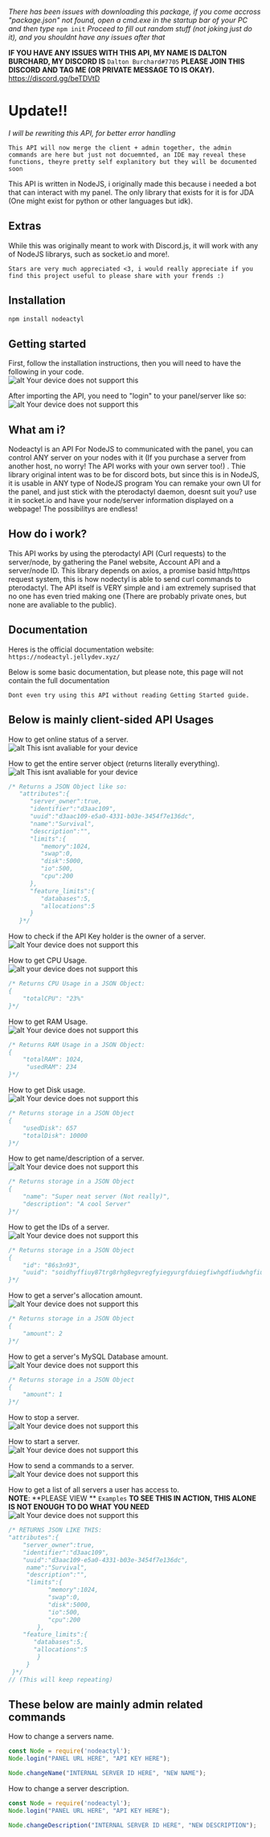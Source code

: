 *There has been issues with downloading this package, if you come accross "package.json" not found, open a cmd.exe in the startup bar of your PC and then type* `npm init` *Proceed to fill out random stuff (not joking just do it), and you shouldnt have any issues after that*

**IF YOU HAVE ANY ISSUES WITH THIS API, MY NAME IS DALTON BURCHARD, MY DISCORD IS** `Dalton Burchard#7705` **PLEASE JOIN THIS DISCORD AND TAG ME (OR PRIVATE MESSAGE TO IS OKAY).** https://discord.gg/beTDVtD

# Update!!
*I will be rewriting this API, for better error handling*

`This API will now merge the client + admin together, the admin commands are here but just not docuemnted, an IDE may reveal these functions, theyre pretty self explanitory but they will be documented soon`

This API is written in NodeJS, i originally made this because  i needed a bot that can interact with my panel. The only library that exists for it is for JDA (One might exist for python or other languages but idk). 

## Extras

While this was originally meant to work with Discord.js, it will work with any of NodeJS librarys, such as socket.io and more!.

`Stars are very much appreciated <3, i would really appreciate if you find this project useful to please share with your frends :)`

## Installation
```javascript
npm install nodeactyl
```

## Getting started
First, follow the installation instructions, then you will need to have the following in your code.<br />
![alt Your device does not support this](https://i.ibb.co/nmcTPKs/require.png)

After importing the API, you need to "login" to your panel/server like so:<br />
![alt Your device does not support this](https://i.ibb.co/MnYV7Mq/install.png)


## What am i?
Nodeactyl is an API For NodeJS to communicated with the panel, you can control ANY server on your nodes with it (If you purchase a server from another host, no worry! The API works with your own server too!) . Thie library original intent was to be for discord bots, but since this is in NodeJS, it is usable in ANY type of NodeJS program You can remake your own UI for the panel, and just stick with the pterodactyl daemon, doesnt suit you? use it in socket.io and have your node/server information displayed on a webpage! The possibilitys are endless! 

## How do i work?
This API works by using the pterodactyl API (Curl requests) to the server/node, by gathering the Panel website, Account API and a server/node ID. This library depends on axios, a promise basid http/https request system, this is how nodectyl is able to send curl commands to pterodactyl. The API itself is VERY simple and i am extremely suprised that no one has even tried making one (There are probably private ones, but none are avaliable to the public).


## Documentation
Heres is the official documentation website: `https://nodeactyl.jellydev.xyz/`

Below is some basic documentation, but please note, this page will not contain 
the full documentation

`Dont even try using this API without reading Getting Started guide.`

## Below is mainly client-sided API Usages


How to get online status of a server.<br />
![alt This isnt avaliable for your device](https://i.ibb.co/Q9WqpSV/isOnline.png)

How to get the entire server object (returns literally everything).
![alt This isnt avaliable for your device](https://i.ibb.co/LkbKHqR/get-Server-Info.png)
```javascript
/* Returns a JSON Object like so:
   "attributes":{
      "server_owner":true,
      "identifier":"d3aac109",
      "uuid":"d3aac109-e5a0-4331-b03e-3454f7e136dc",
      "name":"Survival",
      "description":"",
      "limits":{
         "memory":1024,
         "swap":0,
         "disk":5000,
         "io":500,
         "cpu":200
      },
      "feature_limits":{
         "databases":5,
         "allocations":5
      }
   }*/
```

How to check if the API Key holder is the owner of a server.<br />
![alt Your device does not support this](https://i.ibb.co/Gx67pWk/isOwner.png)

How to get CPU Usage.<br />
![alt your device does not support this](https://i.ibb.co/LvhcMGL/getCPU.png)
```javascript
/* Returns CPU Usage in a JSON Object:
{
    "totalCPU": "23%"
}*/
```

How to get RAM Usage.<br />
![alt Your device does not support this](https://i.ibb.co/ry8fVbF/getRAM.png)
``` javascript
/* Returns RAM Usage in a JSON Object:
{
    "totalRAM": 1024,
     "usedRAM": 234
}*/
```

How to get Disk usage.<br />
![alt Your device does not support this](https://i.ibb.co/3yRJ79X/getDisk.png)
```javascript
/* Returns storage in a JSON Object
{
    "usedDisk": 657
    "totalDisk": 10000
}*/
```

How to get name/description of a server.<br />
![alt Your device does not support this](https://i.ibb.co/hMwF5sf/getNames.png)
```javascript
/* Returns storage in a JSON Object
{
    "name": "Super neat server (Not really)",
    "description": "A cool Server"
}*/
```

How to get the IDs of a server.<br />
![alt Your device does not support this](https://i.ibb.co/XXP8Frd/get-Server-IDs.png)
```javascript
/* Returns storage in a JSON Object
{
    "id": "86s3n93",
    "uuid": "soidhyffiuy87trg8rhg8egvregfyiegyurgfduiegfiwhgdfiudwhgfiuw2huifregyufgwipgfugwiufgyrfguiewgfruehufhgwdg"
}*/
```

How to get a server's allocation amount.<br />
![alt Your device does not support this](https://i.ibb.co/BBpXyNJ/get-Allocation-Amt.png)
```javascript
/* Returns storage in a JSON Object
{
    "amount": 2
}*/
```

How to get a server's MySQL Database amount. <br />
![alt Your device does not support this](https://i.ibb.co/Z2kHBBH/get-Database-Amt.png)
```javascript
/* Returns storage in a JSON Object
{
    "amount": 1
}*/
```

How to stop a server.<br />
![alt Your device does not support this](https://i.ibb.co/VTDvT5q/stop-Server.png)

How to start a server.<br />
![alt Your device does not support this](https://i.ibb.co/ZGX1fBH/start-Server.png)

How to send a commands to a server.<br />
![alt Your device does not support this](https://i.ibb.co/TBpLcq4/send-Command.png)

How to get a list of all servers a user has access to. <br />
**NOTE**: **PLEASE VIEW ** `Examples` **TO SEE THIS IN ACTION, THIS ALONE IS NOT ENOUGH TO DO WHAT YOU NEED**<br />
![alt Your device does not support this](https://i.ibb.co/LPLQHXj/get-All-Servers.png)
```javascript
/* RETURNS JSON LIKE THIS:
"attributes":{
    "server_owner":true,
    "identifier":"d3aac109",
    "uuid":"d3aac109-e5a0-4331-b03e-3454f7e136dc",
     name":"Survival",
     "description":"",
     "limits":{
           "memory":1024,
           "swap":0,
           "disk":5000,
           "io":500,
           "cpu":200
        },
    "feature_limits":{
       "databases":5,
       "allocations":5
        }
     }
 }*/
// (This will keep repeating)
```

## These below are mainly admin related commands

How to change a servers name.
```javascript
const Node = require('nodeactyl');
Node.login("PANEL URL HERE", "API KEY HERE");

Node.changeName("INTERNAL SERVER ID HERE", "NEW NAME");
```

How to change a server description.
```javascript
const Node = require('nodeactyl');
Node.login("PANEL URL HERE", "API KEY HERE");

Node.changeDescription("INTERNAL SERVER ID HERE", "NEW DESCRIPTION");
```
